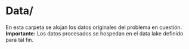 # Data/

En esta carpeta se alojan los datos originales del problema en cuestión. **Importante:** Los datos procesados se hospedan en el data lake definido para tal fin.